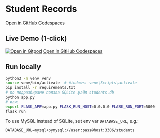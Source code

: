 # Student Records

[Open in GitHub Codespaces](https://codespaces.new/DimitarDTsonev/Student_Records)

## Live Demo (1‑click)

[![Open in Gitpod](https://gitpod.io/button/open-in-gitpod.svg)](https://gitpod.io/#https://github.com/DimitarDTsonev/Student_Records)
[Open in GitHub Codespaces](https://codespaces.new/DimitarDTsonev/Student_Records)

## Run locally

```bash
python3 -m venv venv
source venv/bin/activate  # Windows: venv\Scripts\activate
pip install -r requirements.txt
# по подразбиране ползва SQLite файл students.db
python app.py
# или:
export FLASK_APP=app.py FLASK_RUN_HOST=0.0.0.0 FLASK_RUN_PORT=5000
flask run
```

To use MySQL instead of SQLite, set env var `DATABASE_URL`, e.g.:
```
DATABASE_URL=mysql+pymysql://user:pass@host:3306/students
```
